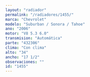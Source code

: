 ```yaml
---
layout: "radiador"
permalink: "/radiadores/1455/"
marca: "Chevrolet"
modelo: "Suburban / Sonora / Tahoe"
ano: "2006"
motor: "V8 5.3 6.0"
transmision: "Automática"
parte: "432306"
clima: "Con clima"
alto: "34"
ancho: "17 1/2"
observaciones: ""
id: "1455"
---
```



